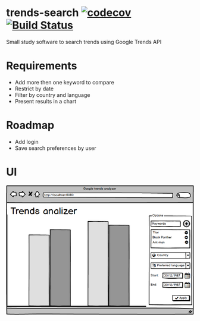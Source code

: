 # trends-search [![codecov](https://codecov.io/gh/hjemmel/trends-search/branch/master/graph/badge.svg)](https://codecov.io/gh/hjemmel/trends-search) [![Build Status](https://travis-ci.org/hjemmel/trends-search.svg?branch=master)](https://travis-ci.org/hjemmel/trends-search)
Small study software to search trends using Google Trends API

# Requirements

- Add more then one keyword to compare
- Restrict by date
- Filter by country and language
- Present results in a chart 

# Roadmap

- Add login
- Save search preferences by user

# UI

![Interface](trends_analizer.png "Interface")
